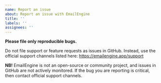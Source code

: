 ```yaml
---
name: Report an issue
about: Report an issue with EmailEngine
title: ''
labels: ''
assignees: ''
---
```


**Please file only reproducible bugs.**

Do not file support or feature requests as issues in GitHub. Instead, use the official support channels listed here: https://emailengine.app/support

**NB!** EmailEngine is not an open-source or community project, and issues in GitHub are not actively monitored. If the bug you are reporting is critical, then contact official support channels.
